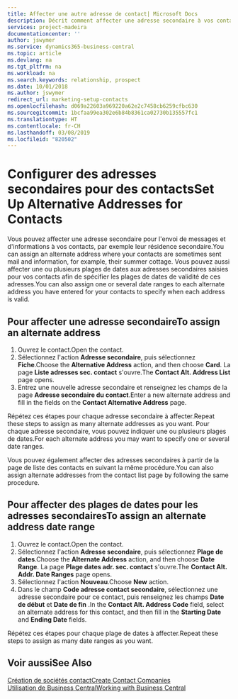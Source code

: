 ```yaml
---
title: Affecter une autre adresse de contact| Microsoft Docs
description: Décrit comment affecter une adresse secondaire à vos contacts ou prospects, où ils reçoivent parfois des informations.
services: project-madeira
documentationcenter: ''
author: jswymer
ms.service: dynamics365-business-central
ms.topic: article
ms.devlang: na
ms.tgt_pltfrm: na
ms.workload: na
ms.search.keywords: relationship, prospect
ms.date: 10/01/2018
ms.author: jswymer
redirect_url: marketing-setup-contacts
ms.openlocfilehash: d069a22603a969220a62e2c7458cb6259cfbc630
ms.sourcegitcommit: 1bcfaa99ea302e6b84b8361ca02730b135557fc1
ms.translationtype: HT
ms.contentlocale: fr-CH
ms.lasthandoff: 03/08/2019
ms.locfileid: "820502"
---
```

# <a name="set-up-alternative-addresses-for-contacts"></a><span data-ttu-id="495bf-103">Configurer des adresses secondaires pour des contacts</span><span class="sxs-lookup"><span data-stu-id="495bf-103">Set Up Alternative Addresses for Contacts</span></span>
<span data-ttu-id="495bf-104">Vous pouvez affecter une adresse secondaire pour l'envoi de messages et d'informations à vos contacts, par exemple leur résidence secondaire.</span><span class="sxs-lookup"><span data-stu-id="495bf-104">You can assign an alternate address where your contacts are sometimes sent mail and information, for example, their summer cottage.</span></span> <span data-ttu-id="495bf-105">Vous pouvez aussi affecter une ou plusieurs plages de dates aux adresses secondaires saisies pour vos contacts afin de spécifier les plages de dates de validité de ces adresses.</span><span class="sxs-lookup"><span data-stu-id="495bf-105">You can also assign one or several date ranges to each alternate address you have entered for your contacts to specify when each address is valid.</span></span>

## <a name="to-assign-an-alternate-address"></a><span data-ttu-id="495bf-106">Pour affecter une adresse secondaire</span><span class="sxs-lookup"><span data-stu-id="495bf-106">To assign an alternate address</span></span>
1. <span data-ttu-id="495bf-107">Ouvrez le contact.</span><span class="sxs-lookup"><span data-stu-id="495bf-107">Open the contact.</span></span>
2. <span data-ttu-id="495bf-108">Sélectionnez l'action **Adresse secondaire**, puis sélectionnez **Fiche**.</span><span class="sxs-lookup"><span data-stu-id="495bf-108">Choose the **Alternative Address** action, and then choose **Card**.</span></span> <span data-ttu-id="495bf-109">La page **Liste adresses sec. contact** s'ouvre.</span><span class="sxs-lookup"><span data-stu-id="495bf-109">The **Contact Alt. Address List** page opens.</span></span>
3. <span data-ttu-id="495bf-110">Entrez une nouvelle adresse secondaire et renseignez les champs de la page **Adresse secondaire du contact**.</span><span class="sxs-lookup"><span data-stu-id="495bf-110">Enter a new alternate address and fill in the fields on the **Contact Alternative Address** page.</span></span>

<span data-ttu-id="495bf-111">Répétez ces étapes pour chaque adresse secondaire à affecter.</span><span class="sxs-lookup"><span data-stu-id="495bf-111">Repeat these steps to assign as many alternate addresses as you want.</span></span> <span data-ttu-id="495bf-112">Pour chaque adresse secondaire, vous pouvez indiquer une ou plusieurs plages de dates.</span><span class="sxs-lookup"><span data-stu-id="495bf-112">For each alternate address you may want to specify one or several date ranges.</span></span>

<span data-ttu-id="495bf-113">Vous pouvez également affecter des adresses secondaires à partir de la page de liste des contacts en suivant la même procédure.</span><span class="sxs-lookup"><span data-stu-id="495bf-113">You can also assign alternate addresses from the contact list page by following the same procedure.</span></span>

## <a name="to-assign-an-alternate-address-date-range"></a><span data-ttu-id="495bf-114">Pour affecter des plages de dates pour les adresses secondaires</span><span class="sxs-lookup"><span data-stu-id="495bf-114">To assign an alternate address date range</span></span>
1. <span data-ttu-id="495bf-115">Ouvrez le contact.</span><span class="sxs-lookup"><span data-stu-id="495bf-115">Open the contact.</span></span>
2. <span data-ttu-id="495bf-116">Sélectionnez l'action **Adresse secondaire**, puis sélectionnez **Plage de dates**.</span><span class="sxs-lookup"><span data-stu-id="495bf-116">Choose the **Alternate Address** action, and then choose **Date Range**.</span></span> <span data-ttu-id="495bf-117">La page **Plage dates adr. sec. contact** s'ouvre.</span><span class="sxs-lookup"><span data-stu-id="495bf-117">The **Contact Alt. Addr. Date Ranges** page opens.</span></span>
3. <span data-ttu-id="495bf-118">Sélectionnez l'action **Nouveau**.</span><span class="sxs-lookup"><span data-stu-id="495bf-118">Choose **New** action.</span></span>
4. <span data-ttu-id="495bf-119">Dans le champ **Code adresse contact secondaire**, sélectionnez une adresse secondaire pour ce contact, puis renseignez les champs **Date de début** et **Date de fin** .</span><span class="sxs-lookup"><span data-stu-id="495bf-119">In the **Contact Alt. Address Code** field, select an alternate address for this contact, and then fill in the **Starting Date** and **Ending Date** fields.</span></span>

<span data-ttu-id="495bf-120">Répétez ces étapes pour chaque plage de dates à affecter.</span><span class="sxs-lookup"><span data-stu-id="495bf-120">Repeat these steps to assign as many date ranges as you want.</span></span>

## <a name="see-also"></a><span data-ttu-id="495bf-121">Voir aussi</span><span class="sxs-lookup"><span data-stu-id="495bf-121">See Also</span></span>
[<span data-ttu-id="495bf-122">Création de sociétés contact</span><span class="sxs-lookup"><span data-stu-id="495bf-122">Create Contact Companies</span></span>](marketing-create-contact-companies.md)  
[<span data-ttu-id="495bf-123">Utilisation de Business Central</span><span class="sxs-lookup"><span data-stu-id="495bf-123">Working with Business Central</span></span>](ui-work-product.md)

